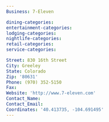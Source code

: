 ```yaml
---
Business: 7-Eleven

dining-categories:
entertainment-categories:
lodging-categories:
nightlife-categories:
retail-categories:
service-categories:

Street: 830 16th Street
City: Greeley
State: Colorado
Zip: '80631'
Phone: (970) 352-5150
Fax:
Website: 'http://www.7-eleven.com'
Contact_Name:
Contact_Email:
Coordinates: '40.413735, -104.691495'
---
```



